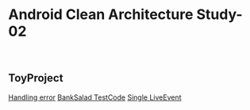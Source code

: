# Android Clean Architecture Study-02

</br>

## ToyProject

[Handling error](https://medium.com/@douglas.iacovelli/how-to-handle-errors-with-retrofit-and-coroutines-33e7492a912)
[BankSalad TestCode](https://blog.banksalad.com/tech/test-in-banksalad-android/?fbclid=IwAR3YOQi--5OZbMzuzpdbDkm45kwclqfvq0lDlN0shJRt3ROEuppOULi4oiU)
[Single LiveEvent](https://medium.com/androiddevelopers/livedata-with-snackbar-navigation-and-other-events-the-singleliveevent-case-ac2622673150)